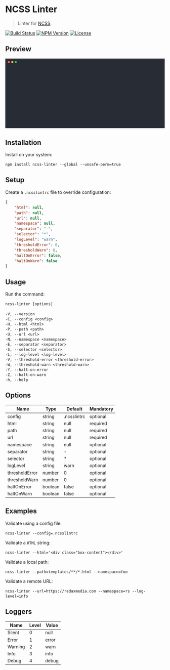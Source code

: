 NCSS Linter
===========

> Linter for [NCSS](https://ncss.io).

[![Build Status](https://img.shields.io/travis/redaxmedia/ncss-linter.svg)](https://travis-ci.org/redaxmedia/ncss-linter)
[![NPM Version](https://img.shields.io/npm/v/ncss-linter.svg)](https://npmjs.com/package/ncss-linter)
[![License](https://img.shields.io/npm/l/ncss-linter.svg)](https://npmjs.com/package/ncss-linter)


Preview
-------

![Terminal Session](https://raw.githubusercontent.com/redaxmedia/ncss-linter/master/.github/terminal-session.svg?sanitize=true)


Installation
------------

Install on your system:

```
npm install ncss-linter --global --unsafe-perm=true
```


Setup
-----

Create a `.ncsslintrc` file to override configuration:

```json
{
	"html": null,
	"path": null,
	"url": null,
	"namespace": null,
	"separator": "-",
	"selector": "*",
	"logLevel": "warn",
	"thresholdError": 0,
	"thresholdWarn": 0,
	"haltOnError": false,
	"haltOnWarn": false
}
```


Usage
-----

Run the command:

```
ncss-linter [options]

-V, --version
-C, --config <config>
-H, --html <html>
-P, --path <path>
-U, --url <url>
-N, --namespace <namespace>
-E, --separator <separator>
-S, --selector <selector>
-L, --log-level <log-level>
-V, --threshold-error <threshold-error>
-W, --threshold-warn <threshold-warn>
-Y, --halt-on-error
-Z, --halt-on-warn
-h, --help
```


Options
-------

| Name           | Type    | Default     | Mandatory |
|----------------|---------|-------------|-----------|
| config         | string  | .ncsslintrc | optional  |
| html           | string  | null        | required  |
| path           | string  | null        | required  |
| url            | string  | null        | required  |
| namespace      | string  | null        | optional  |
| separator      | string  | -           | optional  |
| selector       | string  | *           | optional  |
| logLevel       | string  | warn        | optional  |
| thresholdError | number  | 0           | optional  |
| thresholdWarn  | number  | 0           | optional  |
| haltOnError    | boolean | false       | optional  |
| haltOnWarn     | boolean | false       | optional  |


Examples
--------

Validate using a config file:

```
ncss-linter --config=.ncsslintrc
```

Validate a `HTML` string:

```
ncss-linter --html='<div class="box-content"></div>'
```

Validate a local path:

```
ncss-linter --path=templates/**/*.html --namespace=foo
```

Validate a remote URL:

```
ncss-linter --url=https://redaxmedia.com --namespace=rs --log-level=info
```


Loggers
-------

| Name    | Level | Value |
|---------|-------|-------|
| Silent  | 0     | null  |
| Error   | 1     | error |
| Warning | 2     | warn  |
| Info    | 3     | info  |
| Debug   | 4     | debug |
